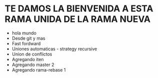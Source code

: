 TE DAMOS LA BIENVENIDA A ESTA RAMA UNIDA DE LA RAMA NUEVA
=========================================================
* hola mundo
* Desde git y mas
* Fast fordward
* Uniones automaticas - strategy recursive
* Union de conflictos
* Agregando iten
* Agregando master 2
* Agregando rama-rebase 1
